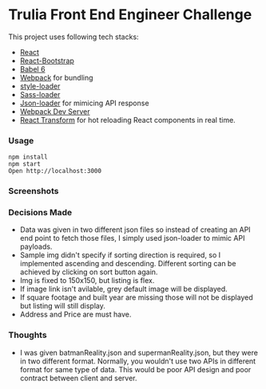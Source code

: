 # Trulia Front End Engineer Challenge

This project uses following tech stacks:
* [React](https://github.com/facebook/react)
* [React-Bootstrap](https://react-bootstrap.github.io/)
* [Babel 6](http://babeljs.io)
* [Webpack](http://webpack.github.io) for bundling
* [style-loader](https://github.com/webpack-contrib/style-loader)
* [Sass-loader](https://github.com/webpack-contrib/sass-loader)
* [Json-loader](https://webpack.js.org/loaders/json-loader/) for mimicing API response
* [Webpack Dev Server](http://webpack.github.io/docs/webpack-dev-server.html)
* [React Transform](https://github.com/gaearon/react-transform-hmr) for hot reloading React components in real time.

### Usage

```
npm install
npm start
Open http://localhost:3000
```
### Screenshots

### Decisions Made
- Data was given in two different json files so instead of creating an API end point to fetch those files, I simply used json-loader to mimic API payloads.
- Sample img didn't specify if sorting direction is required, so I implemented ascending and descending. Different sorting can be achieved by clicking on sort button again.
- Img is fixed to 150x150, but listing is flex.
- If image link isn't avilable, grey default image will be displayed.
- If square footage and built year are missing those will not be displayed but listing will still display.
- Address and Price are must have.

### Thoughts
- I was given batmanReality.json and supermanReality.json, but they were in two different format. Normally, you wouldn't use two APIs in different format for same type of data. This would be poor API design and poor contract between client and server.

